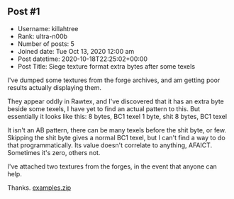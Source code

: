 ## Post #1
- Username: killahtree
- Rank: ultra-n00b
- Number of posts: 5
- Joined date: Tue Oct 13, 2020 12:00 am
- Post datetime: 2020-10-18T22:25:02+00:00
- Post Title: Siege texture format extra bytes after some texels

I've dumped some textures from the forge archives, and am getting poor results actually displaying them.

They appear oddly in Rawtex, and I've discovered that it has an extra byte beside some texels, I have yet to find an actual pattern to this. But essentially it looks like this:
8 bytes, BC1 texel
1 byte, shit
8 bytes, BC1 texel

It isn't an AB pattern, there can be many texels before the shit byte, or few. Skipping the shit byte gives a normal BC1 texel, but I can't find a way to do that programmatically. Its value doesn't correlate to anything, AFAICT. Sometimes it's zero, others not.

I've attached two textures from the forges, in the event that anyone can help.

Thanks.
[examples.zip](https://xentaxbackup.github.io/file/18855_examples.zip)
